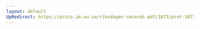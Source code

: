 ```yaml
---
layout: default
UpRedirect: https://pruto.im.uu.se/riksdagen-records-pdf/1873/prot-1873--fk--521/prot-1873--fk--521_004.pdf
---
```

